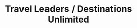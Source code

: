 ---
title: "Travel Leaders / Destinations Unlimited"
url: /coralville/travel-leaders-destinations-unlimited/
shop: travel agency
---